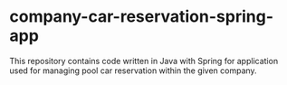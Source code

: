 # company-car-reservation-spring-app
This repository contains code written in Java with Spring for application used for managing pool car reservation within the given company.
